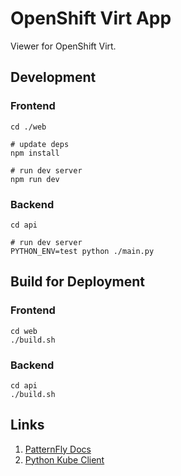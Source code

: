 # OpenShift Virt App

Viewer for OpenShift Virt.

## Development

### Frontend

```shell
cd ./web

# update deps
npm install

# run dev server
npm run dev
```

### Backend

```shell
cd api

# run dev server
PYTHON_ENV=test python ./main.py
```

## Build for Deployment

### Frontend

```shell
cd web
./build.sh
```

### Backend

```shell
cd api
./build.sh
```

## Links

1. [PatternFly Docs](https://www.patternfly.org/topology/getting-started)
2. [Python Kube Client](https://github.com/kubernetes-client/python)
